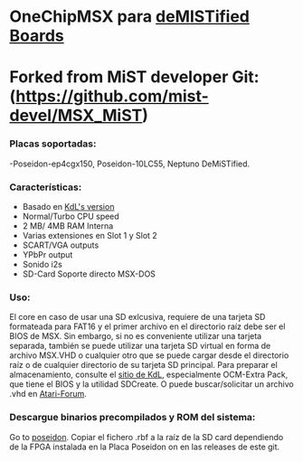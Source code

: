# OneChipMSX para [deMISTified Boards](https://github.com/DeMistified)

# Forked from MiST developer Git: (https://github.com/mist-devel/MSX_MiST)

### Placas soportadas: 
-Poseidon-ep4cgx150, Poseidon-10LC55, Neptuno DeMiSTified.

### Características:
- Basado en [KdL's version](https://gnogni.altervista.org/)
- Normal/Turbo CPU speed
- 2 MB/ 4MB RAM Interna
- Varias extensiones en Slot 1 y Slot 2
- SCART/VGA outputs
- YPbPr output
- Sonido i2s
- SD-Card Soporte directo MSX-DOS

### Uso:

El core en caso de usar una SD exlcusiva, requiere de una tarjeta SD formateada para FAT16 y el primer archivo en el directorio raíz debe ser el BIOS de MSX. Sin embargo, si no es conveniente utilizar una tarjeta separada, también se puede utilizar una tarjeta SD virtual en forma de archivo MSX.VHD o cualquier otro que se puede cargar desde el directorio raíz o de cualquier directorio de su tarjeta SD principal. Para preparar el almacenamiento, consulte el [sitio de KdL](https://gnogni.altervista.org/), especialmente OCM-Extra Pack, que tiene el BIOS y la utilidad SDCreate. O puede buscar/solicitar un archivo .vhd en [Atari-Forum](http://www.atari-forum.com/viewtopic.php?f=115&t=30889).

### Descargue binarios precompilados y ROM del sistema:
Go to [poseidon]([https://github.com/mist-devel/mist-binaries/tree/master/cores/msx](https://github.com/ManuFerHi/Poseidon)). Copiar el fichero .rbf a la raíz de la SD card dependiendo de la FPGA instalada en la Placa Poseidon on en las releases de este git.
